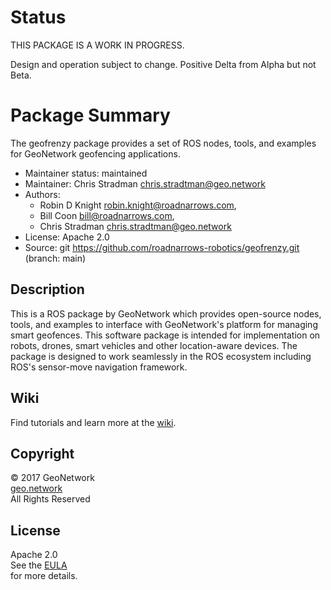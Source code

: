 # Status

THIS PACKAGE IS A WORK IN PROGRESS.

Design and operation subject to change. 
Positive Delta from Alpha but not Beta.

# Package Summary
The geofrenzy package provides a set of ROS nodes, tools, and examples for GeoNetwork geofencing applications.

* Maintainer status: maintained
* Maintainer: Chris Stradman <chris.stradtman@geo.network> 
* Authors:
  - Robin D Knight <robin.knight@roadnarrows.com>,
  - Bill Coon <bill@roadnarrows.com>,
  - Chris Stradman <chris.stradtman@geo.network>
* License: Apache 2.0
* Source: git https://github.com/roadnarrows-robotics/geofrenzy.git (branch: main)

## Description
This is a ROS package by GeoNetwork which provides open-source nodes, tools, and examples to interface with GeoNetwork's platform for managing smart geofences. This software package is intended for implementation on robots, drones, smart vehicles and other location-aware devices. The package is designed to work seamlessly in the ROS ecosystem including ROS's sensor-move navigation framework.

## Wiki
Find tutorials and learn more at the [wiki](https://github.com/roadnarrows-robotics/geofrenzy/wiki).

## Copyright
&copy; 2017 GeoNetwork<br>
[geo.network](http://geo.network)<br>
All Rights Reserved

## License
Apache 2.0<br>
See the [EULA](https://github.com/roadnarrows-robotics/geofrenzy/blob/master/EULA.md)<br> for more details.
